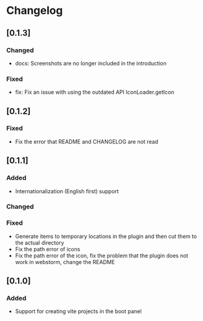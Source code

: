 <!-- Keep a Changelog guide -> https://keepachangelog.com -->

# Changelog

## [0.1.3]

### Changed

- docs: Screenshots are no longer included in the introduction

### Fixed

- fix: Fix an issue with using the outdated API IconLoader.getIcon

## [0.1.2]

### Fixed

- Fix the error that README and CHANGELOG are not read

## [0.1.1]

### Added

- Internationalization (English first) support

### Changed

### Fixed

- Generate items to temporary locations in the plugin and then cut them to the actual directory
- Fix the path error of icons
- Fix the path error of the icon, fix the problem that the plugin does not work in webstorm, change the README

## [0.1.0]

### Added

- Support for creating vite projects in the boot panel
